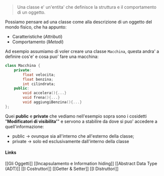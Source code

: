 >Una classe e' un'entita' che definisce la struttura e il comportamento di un oggetto.

Possiamo pensare ad una classe come alla descrizione di un oggetto del mondo fisico, che ha appunto: 
- Caratteristiche (*Attributi*)
- Comportamento (*Metodi*)

Ad esempio assumiamo di voler creare una classe ``Macchina``, questa andra' a definire cos'e' e cosa puo' fare una macchina:
```cpp
class Macchina {
	private: 
		float velocita;
		float benzina;
		int cilindrata;
	public: 
		void accelera(){...}
		void frena(){...}
		void aggiungiBenzina(){...}
};
```
Quei **public** e **private** che vediamo nell'esempio sopra sono i cosidetti "**Modificatori di visibilita'**" e servono a stabilire da dove si puo' accedere a quell'informazione:
- public -> ovunque sia all'interno che all'esterno della classe;
- private -> solo ed esclusivamente dall'interno della classe

#### Links
[[Gli Oggetti]]
[[Incapsulamento e Information hiding]]
[[Abstract Data Type (ADT)]]
[[I Costruttori]]
[[Getter & Setter]]
[[I Distruttori]]
